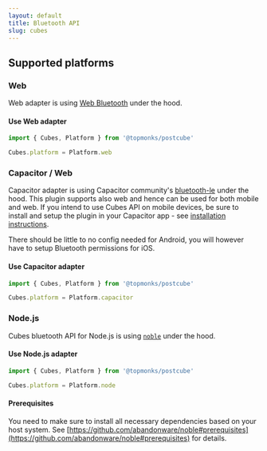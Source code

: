 ```yaml
---
layout: default
title: Bluetooth API
slug: cubes
---
```


## Supported platforms

### Web

Web adapter is using [Web Bluetooth](https://developer.mozilla.org/en-US/docs/Web/API/Web_Bluetooth_API) under the hood.

#### Use Web adapter
```typescript
import { Cubes, Platform } from '@topmonks/postcube'

Cubes.platform = Platform.web
```


### Capacitor / Web

Capacitor adapter is using Capacitor community's [bluetooth-le](https://github.com/capacitor-community/bluetooth-le) under the hood. This plugin supports also web and hence can be used for both mobile and web. If you intend to use Cubes API on mobile devices, be sure to install and setup the plugin in your Capacitor app - see [installation instructions](https://github.com/capacitor-community/bluetooth-le#installation).

There should be little to no config needed for Android, you will however have to setup Bluetooth permissions for iOS.

#### Use Capacitor adapter
```typescript
import { Cubes, Platform } from '@topmonks/postcube'

Cubes.platform = Platform.capacitor
```


### Node.js

Cubes bluetooth API for Node.js is using [`noble`](https://github.com/abandonware/noble) under the hood.

#### Use Node.js adapter
```typescript
import { Cubes, Platform } from '@topmonks/postcube'

Cubes.platform = Platform.node
```

#### Prerequisites

You need to make sure to install all necessary dependencies based on your host system. See [https://github.com/abandonware/noble#prerequisites](https://github.com/abandonware/noble#prerequisites) for details.

